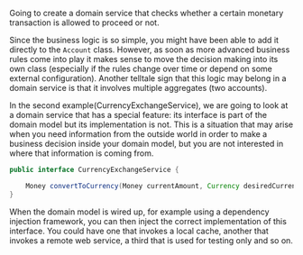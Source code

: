 Going to create a domain service that checks whether a certain monetary transaction is allowed to proceed or not. 

Since the business logic is so simple, you might have been able to add it directly to the `Account` class. However, as soon as more advanced business rules come into play it makes sense to move the decision making into its own class (especially if the rules change over time or depend on some external configuration). Another telltale sign that this logic may belong in a domain service is that it involves multiple aggregates (two accounts).

In the second example(CurrencyExchangeService), we are going to look at a domain service that has a special feature: its interface is part of the domain model but its implementation is not. This is a situation that may arise when you need information from the outside world in order to make a business decision inside your domain model, but you are not interested in where that information is coming from.

```java
public interface CurrencyExchangeService {

    Money convertToCurrency(Money currentAmount, Currency desiredCurrency);
}

```

When the domain model is wired up, for example using a dependency injection framework, you can then inject the correct implementation of this interface. You could have one that invokes a local cache, another that invokes a remote web service, a third that is used for testing only and so on.
